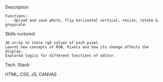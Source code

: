 









Description

    Functions:-
        Upload and save photo, flip horizontal vertical, resize, rotate & greyscale.

Skills nurtured:

    3D array to store rgb values of each pixel.
    Learnt new concepts of RGB, Pixels and how its change affects the display.
    Explored logics for different functions of editor.

Tech. Stack:

HTML, CSS, JS, CANVAS
